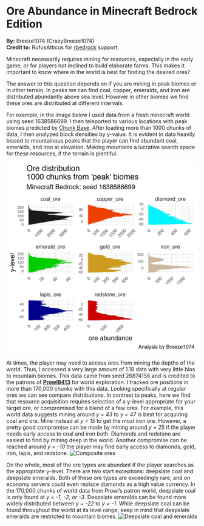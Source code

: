Ore Abundance in Minecraft Bedrock Edition
================

**By:** Breeze1074 (CrazyBreeze1074)  
**Credit to:** RufusAtticus for
[rbedrock](https://github.com/reedacartwright/rbedrock) support.

Minecraft necessarily requires mining for resources, especially in the
early game, or for players not inclined to build elaborate farms. This
makes it important to know where in the world is best for finding the
desired ores?

The answer to this question depends on if you are mining in peak biomes
or in other terrain. In peaks we can find coal, copper, emeralds, and
iron are distributed abundantly above sea level. However in other biomes
we find these ores are distributed at different intervals.

For example, in the image below I used data from a fresh minecraft world
using seed 1638586699. I then teleported to various locations with peak
biomes predicted by [Chunk
Base](https://www.chunkbase.com/apps/seed-map#1638586699). After loading
more than 1000 chunks of data, I then analyzed block densities by
y-value. It is evident in data heavily biased to mountainous peaks that
the player can find abundant coal, emeralds, and iron at elevation.
Making mountains a lucrative search space for these resources, if the
terrain is plentiful.

![Ore density in peaks](images/oreDistributions_1638586699.png)

At times, the player may need to access ores from mining the depths of
the world. Thus, I accessed a very large amount of 1.18 data with very
little bias to mountain biomes. This data came from seed 26874156 and is
credited to the patrons of
**[Prowl8413](https://www.youtube.com/c/Prowl8413)** for world
exploration. I tracked ore positions in more than 170,000 chunks with
this data. Looking specifically at regular ores we can see compare
distributions. In contrast to peaks, here we find that resource
acquisition requires selection of a y-level appropriate for your target
ore, or compromised for a blend of a few ores. For example, this world
data suggests mining around *y = 43* to *y = 47* is best for acquiring
coal and ore. Mine instead at *y = 15* to get the most iron ore.
However, a pretty good compromise can be made by mining around *y = 25*
if the player needs early access to coal and iron both. Diamonds and
redstone are easiest to find by mining deep in the world. Another
compromise can be reached around *y = -10* the player may find early
access to diamonds, gold, iron, lapis, and redstone. ![Composite
ores](images/oreCompositeViolins_1.18.2.03.png)

On the whole, most of the ore types are abundant if the player searches
as the appropriate y-level. There are two start exceptions: deepslate
coal and deepslate emeralds. Both of these ore types are exceedingly
rare, and on economy servers could even replace diamonds as a high value
currency. In the 170,000 chunks of world data from Prowl’s patron world,
deepslate coal is only found at *y = -1, -2, or -3*. Deepslate emeralds
can be found more widely distributed between *y \~ -22* to *y = -1*.
While deepslate coal can be found throughout the world at its level
range, keep in mind that deepslate emeralds are restricted to mountain
biomes. ![Deepslate coal and
emeralds](images/deepslate_Coal_Emerald_Distributions_1.18.2.03.png)
